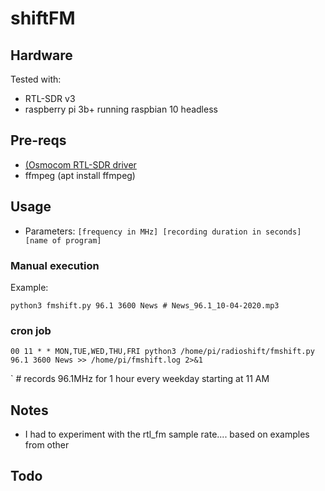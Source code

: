 # shiftFM

## Hardware

Tested with:
* RTL-SDR v3
* raspberry pi 3b+ running raspbian 10 headless


## Pre-reqs

* [(Osmocom RTL-SDR driver](https://osmocom.org/projects/rtl-sdr/wiki/Rtl-sdr)
* ffmpeg (apt install ffmpeg)


## Usage
* Parameters: 
`[frequency in MHz] [recording duration in seconds] [name of program]`


### Manual execution
Example: 

`python3 fmshift.py 96.1 3600 News # News_96.1_10-04-2020.mp3` 



### cron job

`00 11 * * MON,TUE,WED,THU,FRI python3 /home/pi/radioshift/fmshift.py 96.1 3600 News >> /home/pi/fmshift.log 2>&1`

` # records 96.1MHz for 1 hour every weekday starting at 11 AM


## Notes
* I had to experiment with the rtl_fm sample rate.... based on examples from other 


## Todo
